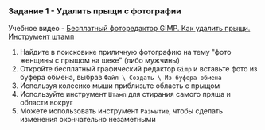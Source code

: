 ### Задание 1 - Удалить прыщи с фотографии

Учебное видео - [Бесплатный фоторедактор GIMP. Как удалить прыщи. Инструмент штамп](https://www.youtube.com/watch?v=xrk5NV3_V-w)
1. Найдите в поисковике приличную фотографию на тему "фото женщины с прыщом на щеке" (либо мужчины)
2. Откройте бесплатный графический редактор `Gimp` и вставьте фото из буфера обмена, выбрав `Файл \ Создать \ Из буфера обмена`
3. Используя колесико мыши приблизьте область с прыщом
4. Используйте инструмент `Штамп` для стирания самого пряща и области вокруг
5. Можете использовать инструмент `Размытие`, чтобы сделать изменения окончательно незаметными
